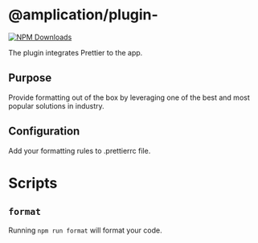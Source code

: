 # @amplication/plugin-<name>

[![NPM Downloads](https://img.shields.io/npm/dt/@amplication/plugin-auth-basic)](https://www.npmjs.com/package/@amplication/plugin-auth-basic) 

The plugin integrates Prettier to the app.

## Purpose

Provide formatting out of the box by leveraging one of the best and most popular solutions in industry.

## Configuration

Add your formatting rules to .prettierrc file.

# Scripts
## `format`
Running `npm run format` will format your code.
